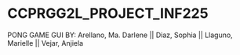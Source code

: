 # CCPRGG2L_PROJECT_INF225

PONG GAME GUI BY:
Arellano, Ma. Darlene ||
Diaz, Sophia ||
Llaguno, Marielle ||
Vejar, Anjiela
